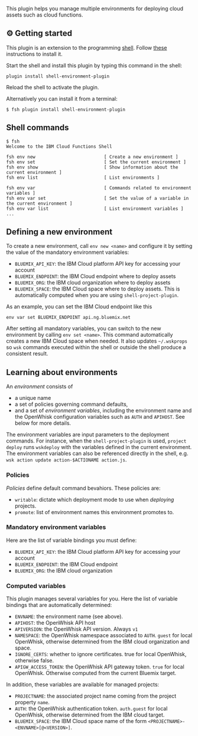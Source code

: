 This plugin helps you manage multiple environments for deploying cloud assets such as cloud functions.

## ⚙ Getting started

This plugin is an extension to the programming [shell](https://github.com/ibm-functions/shell). Follow [these](https://github.com/ibm-functions/shell/blob/master/docs/npm.md) instructions to install it.

Start the shell and  install this plugin by typing this command in the shell:

```
plugin install shell-environment-plugin
```

Reload the shell to activate the plugin.

Alternatively you can install it from a terminal:

```
$ fsh plugin install shell-environment-plugin
```

## Shell commands

```
$ fsh
Welcome to the IBM Cloud Functions Shell

fsh env new                          [ Create a new environment ]
fsh env set                          [ Set the current environment ]
fsh env show                         [ Show information about the current environment ]
fsh env list                         [ List environments ]

fsh env var                          [ Commands related to environment variables ]
fsh env var set                      [ Set the value of a variable in the current environment ]
fsh env var list                     [ List environment variables ]
...
```

## Defining a new environment

To create a new environment, call `env new <name>` and configure it by setting the value of the mandatory environment variables:

- `BLUEMIX_API_KEY`: the IBM Cloud platform API key for accessing your account
- `BLUEMIX_ENDPOINT`: the IBM Cloud endpoint where to deploy assets
- `BLUEMIX_ORG`: the IBM cloud organization where to deploy assets
- `BLUEMIX_SPACE`: the IBM Cloud space where to deploy assets. This is automatically computed when you are using `shell-project-plugin`.

As an example, you can set the IBM Cloud endpoint like this

```
env var set BLUEMIX_ENDPOINT api.ng.bluemix.net
```

After setting all mandatory variables, you can switch to the new environment by calling `env set <name>`. This command automatically creates a new IBM Cloud space when needed. It also updates `~/.wskprops` so `wsk` commands executed within the shell or outside the shell produce a consistent result.

## Learning about environments

An *environment* consists of
- a unique name
- a set of policies governing command defaults,
- and a set of *environment variables*, including the environment name and the OpenWhisk configuration variables such as `AUTH` and `APIHOST`. See below for more details.

The environment variables are input parameters to the deployment commands. For instance, when the `shell-project-plugin` is used, `project deploy` runs `wskdeploy` with the variables defined in the current environment. The environment variables can also be referenced directly in the shell, e.g. `wsk action update action-$ACTIONAME action.js`.

### Policies

*Policies* define default command bevahiors. These policies are:
- `writable`: dictate which deployment mode to use when *deploying* projects.
- `promote`: list of environment names this environment promotes to.

### Mandatory environment variables

Here are the list of variable bindings you must define:

- `BLUEMIX_API_KEY`: the IBM Cloud platform API key for accessing your account
- `BLUEMIX_ENDPOINT`: the IBM Cloud endpoint
- `BLUEMIX_ORG`: the IBM cloud organization

### Computed variables

This plugin manages several variables for you. Here the list of variable bindings that are automatically determined:

- `ENVNAME`: the environment name (see above).
- `APIHOST`: the OpenWhisk API host
- `APIVERSION`: the OpenWhisk API version. Always `v1`
- `NAMESPACE`: the OpenWhisk namespace associated to `AUTH`. `guest` for local OpenWhisk, otherwise determined from the IBM cloud organization and space.
- `IGNORE_CERTS`: whether to ignore certificates. true for local OpenWhisk, otherwise false.
- `APIGW_ACCESS_TOKEN`: the OpenWhisk API gateway token. `true` for local OpenWhisk. Otherwise computed from the current Bluemix target.

In addition, these variables are available for managed projects:

- `PROJECTNAME`: the associated project name coming from the project property `name`.
- `AUTH`: the OpenWhisk authentication token. `auth.guest` for local OpenWhisk, otherwise determined from the IBM cloud target.
- `BLUEMIX_SPACE`: the IBM Cloud space name of the form `<PROJECTNAME>-<ENVNAME>[@<VERSION>]`.
